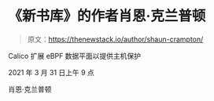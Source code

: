 # 《新书库》的作者肖恩·克兰普顿

> 原文：<https://thenewstack.io/author/shaun-crampton/>

Calico 扩展 eBPF 数据平面以提供主机保护

2021 年 3 月 31 日上午 9 点

肖恩·克兰普顿